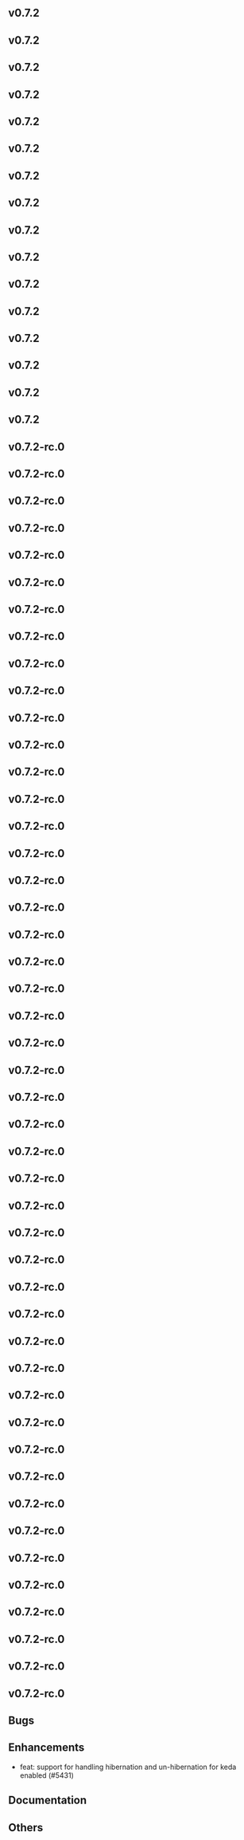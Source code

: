 ## v0.7.2



## v0.7.2



## v0.7.2



## v0.7.2



## v0.7.2



## v0.7.2



## v0.7.2



## v0.7.2



## v0.7.2



## v0.7.2



## v0.7.2



## v0.7.2



## v0.7.2



## v0.7.2



## v0.7.2



## v0.7.2



## v0.7.2-rc.0



## v0.7.2-rc.0



## v0.7.2-rc.0



## v0.7.2-rc.0



## v0.7.2-rc.0



## v0.7.2-rc.0



## v0.7.2-rc.0



## v0.7.2-rc.0



## v0.7.2-rc.0



## v0.7.2-rc.0



## v0.7.2-rc.0



## v0.7.2-rc.0



## v0.7.2-rc.0



## v0.7.2-rc.0



## v0.7.2-rc.0



## v0.7.2-rc.0



## v0.7.2-rc.0



## v0.7.2-rc.0



## v0.7.2-rc.0



## v0.7.2-rc.0



## v0.7.2-rc.0



## v0.7.2-rc.0



## v0.7.2-rc.0



## v0.7.2-rc.0



## v0.7.2-rc.0



## v0.7.2-rc.0



## v0.7.2-rc.0



## v0.7.2-rc.0



## v0.7.2-rc.0



## v0.7.2-rc.0



## v0.7.2-rc.0



## v0.7.2-rc.0



## v0.7.2-rc.0



## v0.7.2-rc.0



## v0.7.2-rc.0



## v0.7.2-rc.0



## v0.7.2-rc.0



## v0.7.2-rc.0



## v0.7.2-rc.0



## v0.7.2-rc.0



## v0.7.2-rc.0



## v0.7.2-rc.0



## v0.7.2-rc.0



## v0.7.2-rc.0



## v0.7.2-rc.0



## v0.7.2-rc.0



## v0.7.2-rc.0

## Bugs
## Enhancements
- feat: support for handling hibernation and un-hibernation for keda enabled (#5431)
## Documentation
## Others


